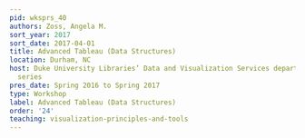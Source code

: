 ```yaml
---
pid: wksprs_40
authors: Zoss, Angela M.
sort_year: 2017
sort_date: 2017-04-01
title: Advanced Tableau (Data Structures)
location: Durham, NC
host: Duke University Libraries’ Data and Visualization Services department workshop
  series
pres_date: Spring 2016 to Spring 2017
type: Workshop
label: Advanced Tableau (Data Structures)
order: '24'
teaching: visualization-principles-and-tools
---
```

